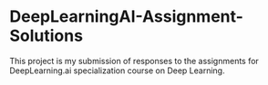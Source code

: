 # DeepLearningAI-Assignment-Solutions

This project is my submission of responses to the assignments for DeepLearning.ai specialization course on Deep Learning.
